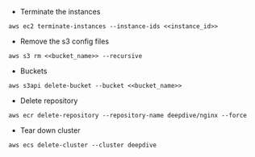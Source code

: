 
+ Terminate the instances
```code
aws ec2 terminate-instances --instance-ids <<instance_id>>
```

+ Remove the s3 config files
```code
aws s3 rm <<bucket_name>> --recursive
```

+ Buckets
```code
aws s3api delete-bucket --bucket <<bucket_name>>
```

+ Delete repository
```code
aws ecr delete-repository --repository-name deepdive/nginx --force
```

+ Tear down cluster 
```code
aws ecs delete-cluster --cluster deepdive
```
